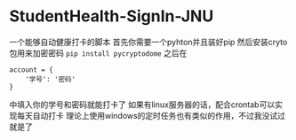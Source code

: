 # StudentHealth-SignIn-JNU
一个能够自动健康打卡的脚本
首先你需要一个pyhton并且装好pip
然后安装cryto包用来加密密码
`pip install pycryptodome`
之后在
```
account = {
    '学号': '密码'
}
```
 中填入你的学号和密码就能打卡了
 如果有linux服务器的话，配合crontab可以实现每天自动打卡
 理论上使用windows的定时任务也有类似的作用，不过我没试过就是了
